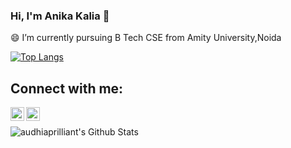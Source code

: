 ### Hi, I'm Anika Kalia 👋


😄 I’m currently pursuing B Tech CSE from Amity University,Noida


[![Top Langs](https://github-readme-stats.vercel.app/api/top-langs/?username=anika16)](https://github.com/anika16/github-readme-stats)

## Connect with me:

[<img align="left" alt="codeSTACKr | Twitter" width="22px" src="https://cdn.jsdelivr.net/npm/simple-icons@v3/icons/twitter.svg" />][twitter]
[<img align="left" alt="codeSTACKr | LinkedIn" width="22px" src="https://cdn.jsdelivr.net/npm/simple-icons@v3/icons/linkedin.svg" />][linkedin]
<br />


<img align="left" alt="audhiaprilliant's Github Stats" src="https://github-readme-stats.vercel.app/api?username=anika16&show_icons=true&hide_border=true" />

[twitter]: https://mobile.twitter.com/anika_kalia
[linkedin]: https://www.linkedin.com/in/anika-kalia-6074aa1a4/
